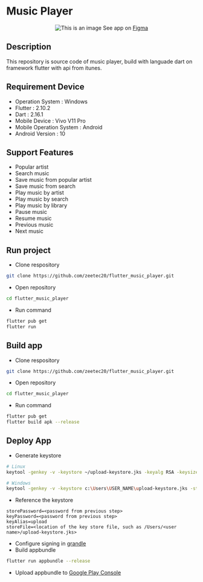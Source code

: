 # Music Player

<div align="center">

![This is an image](https://i.ibb.co/jLfT0qP/mockup-music-player.png)
See app on [Figma](https://www.figma.com/file/td0pomRUmXRWHeXCvgPOzO/Music-Player?node-id=0%3A1)

</div>

## Description
This repository is source code of music player, build with languade dart on framework flutter with api from itunes.

## Requirement Device
- Operation System : Windows
- Flutter : 2.10.2
- Dart : 2.16.1
- Mobile Device : Vivo V11 Pro
- Mobile Operation System : Android
- Android Version : 10

## Support Features
- Popular artist
- Search music
- Save music from popular artist
- Save music from search
- Play music by artist
- Play music by search
- Play music by library
- Pause music
- Resume music
- Previous music
- Next music

## Run project
- Clone respository
```bash
git clone https://github.com/zeetec20/flutter_music_player.git
```
- Open repository
```bash
cd flutter_music_player
```
- Run command
```bash
flutter pub get
flutter run
```

## Build app
- Clone respository
```bash
git clone https://github.com/zeetec20/flutter_music_player.git
```
- Open repository
```bash
cd flutter_music_player
```
- Run command
```bash
flutter pub get
flutter build apk --release
```

## Deploy App
- Generate keystore
```bash
# Linux
keytool -genkey -v -keystore ~/upload-keystore.jks -keyalg RSA -keysize 2048 -validity 10000 -alias upload

# Windows
keytool -genkey -v -keystore c:\Users\USER_NAME\upload-keystore.jks -storetype JKS -keyalg RSA -keysize 2048 -validity 10000 -alias upload
```
- Reference the keystore
```properties
storePassword=<password from previous step>
keyPassword=<password from previous step>
keyAlias=upload
storeFile=<location of the key store file, such as /Users/<user name>/upload-keystore.jks>
```
- Configure signing in [grandle](https://docs.flutter.dev/deployment/android#configure-signing-in-gradle)
- Build appbundle
```bash
flutter run appbundle --release
```
- Upload appbundle to [Google Play Console](https://developer.android.com/studio/publish/upload-bundle)

